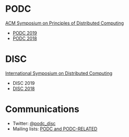 # PODC

[ACM Symposium on Principles of Distributed Computing](http://www.podc.org/)

- [PODC 2019](http://www.podc.org/)
- [PODC 2018](http://www.podc.org/podc2018/)

# DISC

[International Symposium on Distributed Computing](http://www.disc-conference.org/)

- DISC 2019
- [DISC 2018](http://www.disc-conference.org/wp/disc2018/)

# Communications

- Twitter: [@podc_disc](https://twitter.com/podc_disc)
- Mailing lists: [PODC and PODC-RELATED](http://www.podc.org/data/podc-mailinglist.txt)

